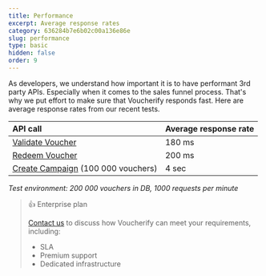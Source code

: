 ```yaml
---
title: Performance
excerpt: Average response rates
category: 636284b7e6b02c00a136e86e
slug: performance
type: basic
hidden: false
order: 9
---
```


As developers, we understand how important it is to have performant 3rd party APIs. Especially when it comes to the sales funnel process. That's why we put effort to make sure that Voucherify responds fast. Here are average response rates from our recent tests.

| **API call** | **Average response rate** |
|:---|:---|
| [Validate Voucher](ref:validate-voucher) | 180 ms |
| [Redeem Voucher](ref:redeem-voucher) | 200 ms |
| [Create Campaign](ref:create-campaign) (100 000 vouchers) | 4 sec |

*Test environment: 200 000 vouchers in DB, 1000 requests per minute*

> 👍 Enterprise plan
>
>[Contact us](https://www.voucherify.io/contact-sales) to discuss how Voucherify can meet your requirements, including:
> * SLA
> * Premium support
> * Dedicated infrastructure


